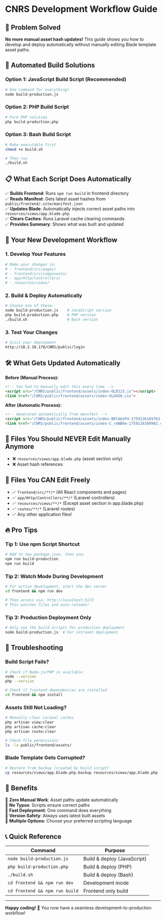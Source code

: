 # CNRS Development Workflow Guide

## 🎯 Problem Solved
**No more manual asset hash updates!** This guide shows you how to develop and deploy automatically without manually editing Blade template asset paths.

## 🚀 Automated Build Solutions

### Option 1: JavaScript Build Script (Recommended)
```bash
# One command for everything!
node build-production.js
```

### Option 2: PHP Build Script
```bash
# Pure PHP solution
php build-production.php
```

### Option 3: Bash Build Script
```bash
# Make executable first
chmod +x build.sh

# Then run
./build.sh
```

## 📋 What Each Script Does Automatically

✅ **Builds Frontend**: Runs `npm run build` in frontend directory  
✅ **Reads Manifest**: Gets latest asset hashes from `public/frontend/.vite/manifest.json`  
✅ **Updates Blade**: Automatically injects correct asset paths into `resources/views/app.blade.php`  
✅ **Clears Caches**: Runs Laravel cache clearing commands  
✅ **Provides Summary**: Shows what was built and updated  

## 🔄 Your New Development Workflow

### 1. Develop Your Features
```bash
# Make your changes in:
# - frontend/src/pages/
# - frontend/src/components/
# - app/Http/Controllers/
# - resources/views/
```

### 2. Build & Deploy Automatically
```bash
# Choose one of these:
node build-production.js    # JavaScript version
php build-production.php    # PHP version
./build.sh                  # Bash version
```

### 3. Test Your Changes
```bash
# Visit your deployment
http://10.2.10.178/CNRS/public/login
```

## 🛠️ What Gets Updated Automatically

**Before (Manual Process):**
```html
<!-- You had to manually edit this every time -->
<script src="/CNRS/public/frontend/assets/index-OLD123.js"></script>
<link href="/CNRS/public/frontend/assets/index-OLD456.css">
```

**After (Automatic Process):**
```html
<!-- Generated automatically from manifest -->
<script src="/CNRS/public/frontend/assets/index-BRlAQoP4-1759126169763.js"></script>
<link href="/CNRS/public/frontend/assets/index-C_rmNB6m-1759126169962.css">
```

## 📁 Files You Should NEVER Edit Manually Anymore

- ❌ `resources/views/app.blade.php` (asset section only)
- ❌ Asset hash references

## 📁 Files You CAN Edit Freely

- ✅ `frontend/src/**/*` (All React components and pages)
- ✅ `app/Http/Controllers/**/*` (Laravel controllers)
- ✅ `resources/views/**/*` (Except asset section in app.blade.php)
- ✅ `routes/**/*` (Laravel routes)
- ✅ Any other application files!

## 🔥 Pro Tips

### Tip 1: Use npm Script Shortcut
```bash
# Add to new package.json, then use:
npm run build-production
npm run build
```

### Tip 2: Watch Mode During Development
```bash
# For active development, start the dev server
cd frontend && npm run dev

# Then access via: http://localhost:5173
# This watches files and auto-reloads!
```

### Tip 3: Production Deployment Only
```bash
# Only use the build scripts for production deployment
node build-production.js  # For intranet deployment
```

## 🚨 Troubleshooting

### Build Script Fails?
```bash
# Check if Node.js/PHP is available
node --version
php --version

# Check if frontend dependencies are installed
cd frontend && npm install
```

### Assets Still Not Loading?
```bash
# Manually clear Laravel caches
php artisan view:clear
php artisan cache:clear
php artisan route:clear

# Check file permissions
ls -la public/frontend/assets/
```

### Blade Template Gets Corrupted?
```bash
# Restore from backup (created by build script)
cp resources/views/app.blade.php.backup resources/views/app.blade.php
```

## 🎉 Benefits

🔹 **Zero Manual Work**: Asset paths update automatically  
🔹 **No Typos**: Scripts ensure correct paths  
🔹 **Fast Deployment**: One command does everything  
🔹 **Version Safety**: Always uses latest built assets  
🔹 **Multiple Options**: Choose your preferred scripting language  

## 📞 Quick Reference

| Command | Purpose |
|---------|---------|
| `node build-production.js` | Build & deploy (JavaScript) |
| `php build-production.php` | Build & deploy (PHP) |
| `./build.sh` | Build & deploy (Bash) |
| `cd frontend && npm run dev` | Development mode |
| `cd frontend && npm run build` | Frontend only build |

---
**Happy coding!** 🚀 You now have a seamless development-to-production workflow!
